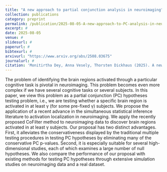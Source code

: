 ```yaml
---
title: "A new approach to partial conjunction analysis in neuroimaging"
collection: publications
category: preprint
permalink: /publication/2025-08-05-A-new-approach-to-PC-analysis-in-neuroimaging
excerpt: #
date: 2025-08-05
venue: #
slidesurl: #
paperurl: #
bibtexurl: #
arxivurl: "https://www.arxiv.org/abs/2508.03675"
journalurl: #
citation: 'Monitirtha Dey, Anna Vesely, Thorsten Dickhaus (2025). A new approach to partial conjunction analysis in neuroimaging. <i>Pre-print</i>. arXiv: 2508.03675'
---
```

The problem of identifying the brain regions activated through a particular cognitive task is pivotal in neuroimaging. This problem becomes even more complex if we have several cognitive tasks or several subjects. In this paper, we view this problem as a partial conjunction (PC) hypotheses testing problem, i.e., we are testing whether a specific brain region is activated in at least γ (for some pre-fixed γ) subjects. We propose the application of a recent advance in the simultaneous statistical inference literature to activation localization in neuroimaging. We apply the recently proposed CoFilter method to neuroimaging data to discover brain regions activated in at least γ subjects. Our proposal has two distinct advantages. First, it alleviates the conservativeness displayed by the traditional multiple testing procedures in testing PC hypotheses by eliminating many of the conservative PC p-values. Second, it is especially suitable for several high-dimensional studies, each of which examines a large number of null hypotheses. We also compare the performance of our proposal with existing methods for testing PC hypotheses through extensive simulation studies on neuroimaging data and a real dataset.